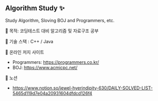 ## Algorithm Study ✨
Study Algorithm, Sloving BOJ and Programmers, etc.

🚗 목적: 코딩테스트 대비 알고리즘 및 자료구조 공부

🚕 기술 스택 : C++ / Java

🚙 온라인 저지 사이트
  - Programmers: https://programmers.co.kr/
  - BOJ: https://www.acmicpc.net/  

🚛 노션 
  - https://www.notion.so/jewel-hyerindipity-630/DAILY-SOLVED-LIST-5465d119d7e04a20931604dfdcd126f4
